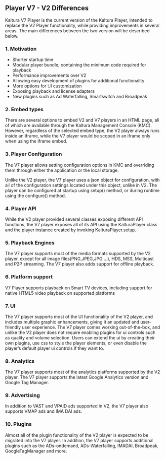 ## Player V7 - V2 Differences

Kaltura V7 Player is the current version of the Kaltura Player, intended to replace the V2 Player functionality, while providing improvements in several areas.
The main differences between the two version will be described below.

### 1. Motivation
*	Shorter startup time
*	Modular player bundle, containing the minimum code required for playback
*	Performance improvements over V2
*	Allowing easy development of plugins for additional functionality
*	More options for UI customization
*	Exposing playback and license adapters
*	New plugins such as Ad Waterfalling, Smartswitch and Broadpeak

### 2. Embed types
There are several options to embed V2 and V7 players in an HTML page, all of which are available through the Kaltura Management Console (KMC). However, regardless of the selected embed type, the V2 player always runs inside an iframe, while the V7 player would be scoped in an iframe only when using the  iframe embed.

### 3. Player Configuration
The V7 player allows setting configuration options in KMC and overriding them through either the application or the local storage.

Unlike the V2 player, the V7 player uses a json object for configuration, with all of the configuration settings located under this object, unlike in V2. The player can be configured at startup using setup() method, or during runtime using the configure() method.

### 4. Player API
While the V2 player provided several classes exposing different API functions, the V7 player exposes all of its API using the KalturaPlayer class and the player instance created by invoking KalturaPlayer.setup.

### 5. Playback Engines
The V7 player supports most of the media formats supported by the V2 player, except for all image files(PNG,JPEG,JPG ...), HDS, MSS, Multicast and P2P streaming. The V7 player also adds support for offline playback.

### 6. Platform support
V7 Player supports playback on Smart TV devices, including support for native HTML5 video playback on supported platforms

### 7. UI
The V7 player supports most of the UI functionality of the V2 player, and includes multiple graphic enhancements, giving it an updated and user-friendly user experience.
The V7 player comes working out-of-the-box, and unlike the V2 player does not require enabling plugins for ui controls such as quality and volume selection.
Users can extend the ui by creating their own plugins, use css to style the player elements, or even disable the player’s default player ui controls if they want to.

### 8. Analytics
The V7 player supports most of the analytics platforms supported by the V2 player.
The V7 player supports the latest Google Analytics version and Google Tag Manager.

### 9. Advertising
In addition to VAST and VPAID ads supported in V2, the V7 player also supports VMAP ads and IMA DAI ads.

### 10.	Plugins
Almost all of the plugin functionality of the V2 player is expected to be migrated into the V7 player. In addition, the V7 player supports additional plugins such as the ADs-ondemand, ADs-Waterfalling, IMADAI, Broadpeak, GoogleTagManager and more.

